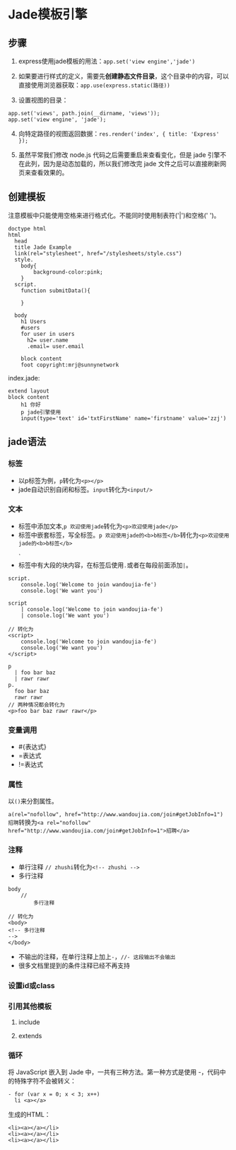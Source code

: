 # Jade模板引擎

## 步骤

1. express使用jade模板的用法：`app.set('view engine','jade')`

2. 如果要进行样式的定义，需要先**创建静态文件目录**，这个目录中的内容，可以直接使用浏览器获取：`app.use(express.static(路径))`

3. 设置视图的目录： 
```
app.set('views', path.join(__dirname, 'views'));
app.set('view engine', 'jade');
```

4. 向特定路径的视图返回数据：`res.render('index', { title: 'Express' });`

5. 虽然平常我们修改 node.js 代码之后需要重启来查看变化，但是 jade 引擎不在此列，因为是动态加载的，所以我们修改完 jade 文件之后可以直接刷新网页来查看效果的。

## 创建模板

注意模板中只能使用空格来进行格式化。不能同时使用制表符('|')和空格(' ')。

```
doctype html
html
  head
  title Jade Example
  link(rel="stylesheet", href="/stylesheets/style.css")
  style.
    body{
        background-color:pink;
    }
  script.
    function submitData(){

    }

  body
    h1 Users
    #users
    for user in users
      h2= user.name
      .email= user.email
    
    block content
    foot copyright:mrj@sunnynetwork

```

index.jade:
```
extend layout
block content
    h1 你好
    p jade引擎使用
    input(type='text' id='txtFirstName' name='firstname' value='zzj')
```

## jade语法

### 标签

- 以p标签为例，`p`转化为`<p></p>`
- jade自动识别自闭和标签。`input`转化为`<input/>`

### 文本

- 标签中添加文本,`p 欢迎使用jade`转化为`<p>欢迎使用jade</p>`
- 标签中嵌套标签，写全标签。`p 欢迎使用jade的<b>b标签</b>`转化为`<p>欢迎使用jade的<b>b标签</b>`</p>`
- 标签中有大段的块内容，在标签后使用`.`或者在每段前面添加`|`。
```
script. 
    console.log('Welcome to join wandoujia-fe') 
    console.log('We want you')

script
    | console.log('Welcome to join wandoujia-fe') 
    | console.log('We want you')

// 转化为
<script>
    console.log('Welcome to join wandoujia-fe') 
    console.log('We want you')
</script>

p
  | foo bar baz
  | rawr rawr
p.
  foo bar baz
  rawr rawr
// 两种情况都会转化为
<p>foo bar baz rawr rawr</p>
```

### 变量调用

- #{表达式}
- =表达式
- !=表达式

### 属性

以`()`来分割属性。

`a(rel="nofollow", href="http://www.wandoujia.com/join#getJobInfo=1") 招聘`转换为`<a rel="nofollow" href="http://www.wandoujia.com/join#getJobInfo=1">招聘</a>`

### 注释

- 单行注释 `// zhushi`转化为`<!-- zhushi -->`
- 多行注释
```
body
    //
        多行注释

// 转化为
<body>
<!-- 多行注释
-->
</body>
```

- 不输出的注释，在单行注释上加上`-`，`//- 这段输出不会输出`
- 很多文档里提到的条件注释已经不再支持

### 设置id或class


### 引用其他模板

1. include

2. extends


### 循环

将 JavaScript 嵌入到 Jade 中，一共有三种方法。第一种方式是使用 -，代码中的特殊字符不会被转义：
```
- for (var x = 0; x < 3; x++) 
  li <a></a>
```
生成的HTML：
```
<li><a></a></li>
<li><a></a></li>
<li><a></a></li>
```

